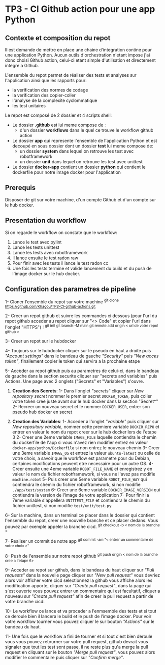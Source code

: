 # TP3 - CI Github action pour une app Python

## Contexte et composition du repot

Il est demande de mettre en place une chaine d'integration contine pour une application Python. Aucun outils d'orchestration n'etant impose j'ai donc choisi Github action, celui-ci etant simple d'utilisation et directement integre a Github.

L'ensemble du repot permet de réaliser des tests et analyses sur l'application ainsi que les rapports pour:

- la verification des normes de codage
- la verification des copier-coller
- l'analyse de la complexite cyclommatique
- les test unitaires

Le repot est composé de 2 dossier et 4 scripts shell:

- Le dossier **.github** est lui meme compose de :
  - d'un dossier **workflows** dans le quel ce trouve le workflow github action
- Le dossier **app** qui represente l'ensemble de l'application Python et est decoupé en sous dossier dont un dossier **test** lui meme compose de:
  - un dossier **system** dans lequel on retrouve les test avec robotframework
  - un dossier **unit** dans lequel on retrouve les test avec unittest
- Le dossier **docker-app** contient un dossier **python** qui contient le dockerfile pour notre image docker pour l'application

## Prerequis

Disposer de git sur votre machine, d'un compte Github et d'un compte sur le hub docker.

## Presentation du workflow

Si on regarde le workflow on constate que le workflow:

1. Lance le test avec pylint
2. Lance les tests unittest
3. Lance les tests avec robotframework
4. Il lance ensuite le test radon raw
5. Pour finir avec les tests il lance le test radon cc
6. Une fois les tests termine et valide lancement du build et du push de l'image docker sur le hub docker.

## Configuration des parametres de pipeline

1- Cloner l'ensemble du repot sur votre machine
<sup> git clone https://github.com/Khagou/TP3-CI-github-actions.git</sup>

2- Creer un repot github et suivre les commandes ci dessous (pour l'url du repot github acceder au repot cliquer sur "<> Code" et copier l'url dans l'onglet "HTTPS") !
<sup> git init
git branch -M main
git remote add origin < url de votre repot github ></sup>

3- Creer un repot sur le hubdocker

4- Toujours sur le hubdocker cliquer sur le pseudo en haut a droite puis _"Account settings"_ dans le bandeau de gauche _"Security"_ puis _"New acces token"_, finallement copier le token qui servira a la prochaine etape

5- Accèder au repot github puis au parametres de celui-ci, dans le bandeau de gauche dans la section securite cliquer sur "secrets and variables" puis Actions. Une page avec 2 onglets ("Secrets" et "Variables") s'ouvre.

1.  **Creation des Secrets**:
    1- Dans l'onglet _"secrets"_ cliquer sur _New repository secret_ nommer le premier secret `DOCKER_TOKEN`, puis coller votre token cree juste avant sur le hub docker dans la section "Secret\*"
    2- Recreer un nouveau secret et le nommer `DOCKER_USER`, entrer son pseudo hub docker en secret

2.  **Creation des Variables**:
    1- Acceder a l'onglet _"variable"_ puis cliquer sur _New repository variable_, nommer cette premiere variable `DOCKER_REPO` et entrer en valeur le nom du repot creer sur le hub docker lors de l'etape 3
    2- Creer une 2eme variable `IMAGE_FILE` laquelle contiendra le chemin du dockerfile de l'app si vous n'avez rien modifier entrez en valeur `docker-app/python/Dockerfile` si non entrez le nouveau chemin
    3- Creer une 3eme variable `IMAGE_OS` et entrez la valeur `ubuntu-latest` ou celle de votre choix, a savoir que le workflow est parametre pour du Debian, certaines modifications peuvent etre necessaire pour un autre OS.
    4- Creer ensuite une 4eme variable `ROBOT_FILE_NAME` et enregistrez y en valeur le nom du fichier robotframework, si vous ne l'avez pas modifie `machine.robot`
    5- Puis creer une 5eme variable `ROBOT_FILE_WAY` qui contiendra le chemin du fichier robotframework, si non modifie `./app/test/system`
    6- Creer une 6eme variable `DOCKER_IMAGE_VERSION` qui contiendra la version de l'image de votre application
    7- Pour finir la 7eme variable s'appellera `UNITTEST_FILE` et contiendra le chemin du fichier unittest, si non modifie `test/unit/test.py`

6- Sur la machine, dans un terminal ce placer dans le dossier qui contient l'ensemble du repot, creer une nouvelle branche et ce placer dedans. Vous pouvez par exemple appeler la branche cicd.
<sup> git checkout -b < nom de la branche > </sup>

7- Realiser un commit de notre app
<sup> git commit -am "< entrer un commentaire de votre choix >" </sup>

8- Push de l'ensemble sur notre repot github
<sup> git push origin < nom de la branche cree a l'etape 6> </sup>

9- Acceder au repot sur github, dans le bandeau du haut cliquer sur _"Pull requests"_ dans la nouvelle page cliquer sur _"New pull request"_ vous devriez alors voir afficher votre cicd selectionnez la github vous affiche alors les modification apporte, cliquer sur _"Create pull request"_, dans la page qui s'est ouverte vous pouvez entrer un commentaire qui est facultatif, cliquer a nouveau sur _"Create pull request"_ afin de creer la pull request a partir de votre branche cicd.

10- Le workflow ce lance et va proceder a l'enmsemble des tests et si tout ce deroule bien il lancera le build et le push de l'image docker. Pour voir votre workflow tourner vous pouvez cliquer le sur bouton _"Actions"_ sur le bandeau du haut.

11- Une fois que le workflow a fini de tourner et si tout c'est bien deroule vous vous pouvez retourner sur votre pull request, github devrait vous signaler que tout les test sont passe, il ne reste plus qu'a merge la pull request en cliquant sur le bouton _"Merge pull request"_, vous pouvez alors modifier le commentaire puis cliquer sur _"Confirm merge"_.
